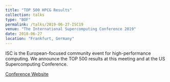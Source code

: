 ```yaml
---
title: "TOP 500 HPCG Results"
collection: talks
type: "BOF"
permalink: /talks/2019-06-27-ISC19
venue: "The International Supercomputing Conference 2019"
date: 2018-06-27
location: "Frankfurt, Germany"
---
```


ISC is the European-focused community event for high-performance computing.  We announce the TOP 500 results at this meeting and at the US Supercomputing Conference.

[Conference Website](http://www.isc-hpc.com)
